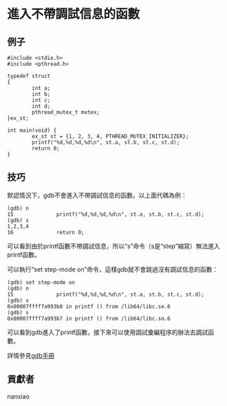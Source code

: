 # 進入不帶調試信息的函數

## 例子

	#include <stdio.h>
	#include <pthread.h>
	
	typedef struct
	{
	        int a;
	        int b;
	        int c;
	        int d;
	        pthread_mutex_t mutex;
	}ex_st;
	
	int main(void) {
	        ex_st st = {1, 2, 3, 4, PTHREAD_MUTEX_INITIALIZER};
	        printf("%d,%d,%d,%d\n", st.a, st.b, st.c, st.d);
	        return 0;
	}



## 技巧

默認情況下，gdb不會進入不帶調試信息的函數。以上面代碼為例：

	(gdb) n
	15              printf("%d,%d,%d,%d\n", st.a, st.b, st.c, st.d);
	(gdb) s
	1,2,3,4
	16              return 0;

	
可以看到由於printf函數不帶調試信息，所以“s”命令（s是“step”縮寫）無法進入printf函數。

可以執行“set step-mode on”命令，這樣gdb就不會跳過沒有調試信息的函數：

	(gdb) set step-mode on
	(gdb) n
	15              printf("%d,%d,%d,%d\n", st.a, st.b, st.c, st.d);
	(gdb) s
	0x00007ffff7a993b0 in printf () from /lib64/libc.so.6
	(gdb) s
	0x00007ffff7a993b7 in printf () from /lib64/libc.so.6


可以看到gdb進入了printf函數，接下來可以使用調試彙編程序的辦法去調試函數。

詳情參見[gdb手冊](https://sourceware.org/gdb/onlinedocs/gdb/Continuing-and-Stepping.html)

## 貢獻者

nanxiao



